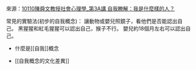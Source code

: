 來源：[10110陳舜文教授社會心理學_第3A講 自我瞭解：我是什麼樣的人？](https://www.youtube.com/watch?v=OYcZ1VMDWQk&list=PLS0SUwlYe8cyHpUp4NnMLkalhAk4K-2S7&index=5)

常見的實驗法(初步的自我概念)：
讓動物或嬰兒照鏡子，看他們是否能認出自己。
黑猩猩和紅毛猩猩可以認出自己，猴子不行。
嬰兒約18個月左右可以認出自己。

* 什麼是[[自我]]概念
	
* [[自我概念的文化差異]]
	